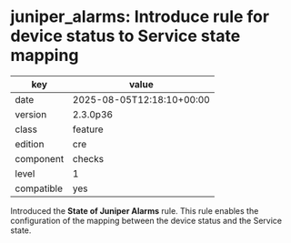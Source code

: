 [//]: # (werk v2)
# juniper_alarms: Introduce rule for device status to Service state mapping

key        | value
---------- | ---
date       | 2025-08-05T12:18:10+00:00
version    | 2.3.0p36
class      | feature
edition    | cre
component  | checks
level      | 1
compatible | yes

Introduced the __State of Juniper Alarms__ rule.
This rule enables the configuration of the mapping between the device status and the Service state.
